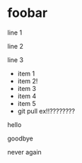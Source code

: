 # foobar

line 1

line 2

line 3

- item 1
- item 2!
- item 3
- item 4
- item 5
- git pull ex!!????????


hello

goodbye


never again